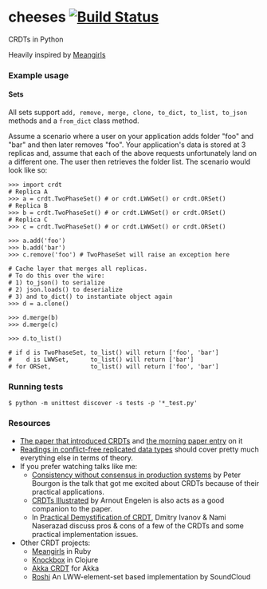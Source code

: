 # cheeses [![Build Status](https://travis-ci.org/Sushant/cheeses.svg?branch=master)](https://travis-ci.org/Sushant/cheeses)
CRDTs in Python

Heavily inspired by [Meangirls](https://github.com/aphyr/meangirls)

### Example usage

#### Sets
All sets support `add, remove, merge, clone, to_dict, to_list, to_json` methods and a `from_dict` class method.

Assume a scenario where a user on your application adds folder "foo" and "bar" and then later removes "foo".
Your application's data is stored at 3 replicas and, assume that each of the above requests unfortunately land on a different one. The user then retrieves the folder list. The scenario would look like so:
```
>>> import crdt
# Replica A
>>> a = crdt.TwoPhaseSet() # or crdt.LWWSet() or crdt.ORSet()
# Replica B
>>> b = crdt.TwoPhaseSet() # or crdt.LWWSet() or crdt.ORSet()
# Replica C
>>> c = crdt.TwoPhaseSet() # or crdt.LWWSet() or crdt.ORSet()

>>> a.add('foo')
>>> b.add('bar')
>>> c.remove('foo') # TwoPhaseSet will raise an exception here

# Cache layer that merges all replicas. 
# To do this over the wire:
# 1) to_json() to serialize
# 2) json.loads() to deserialize
# 3) and to_dict() to instantiate object again
>>> d = a.clone()

>>> d.merge(b)
>>> d.merge(c)

>>> d.to_list()

# if d is TwoPhaseSet, to_list() will return ['foo', 'bar']
#    d is LWWSet,      to_list() will return ['bar']
# for ORSet,           to_list() will return ['foo', 'bar']

```


### Running tests

```
$ python -m unittest discover -s tests -p '*_test.py'
```

### Resources

- [The paper that introduced CRDTs](https://hal.inria.fr/file/index/docid/555588/filename/techreport.pdf) and [the morning paper entry](https://blog.acolyer.org/2015/03/18/a-comprehensive-study-of-convergent-and-commutative-replicated-data-types/) on it
- [Readings in conflict-free replicated data types](http://christophermeiklejohn.com/crdt/2014/07/22/readings-in-crdts.html) should cover pretty much everything else in terms of theory.
- If you prefer watching talks like me:
  - [Consistency without consensus in production systems](https://www.youtube.com/watch?v=em9zLzM8O7c) by Peter Bourgon is the talk that got me excited about CRDTs because of their practical applications.
  - [CRDTs Illustrated](https://www.youtube.com/watch?v=9xFfOhasiOE) by Arnout Engelen is also acts as a good companion to the paper.
  - In [Practical Demystification of CRDT](https://www.youtube.com/watch?v=PQzNW8uQ_Y4), Dmitry Ivanov & Nami Naserazad discuss pros & cons of a few of the CRDTs and some practical implementation issues.
- Other CRDT projects:
  - [Meangirls](https://github.com/aphyr/meangirls) in Ruby
  - [Knockbox](https://github.com/reiddraper/knockbox) in Clojure
  - [Akka CRDT](https://github.com/jboner/akka-crdt) for Akka
  - [Roshi](https://github.com/soundcloud/roshi) An LWW-element-set based implementation by SoundCloud
